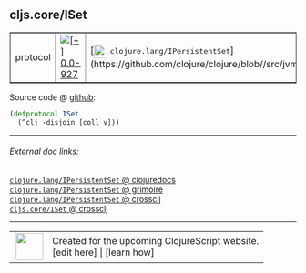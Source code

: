 ## cljs.core/ISet



 <table border="1">
<tr>
<td>protocol</td>
<td><a href="https://github.com/cljsinfo/cljs-api-docs/tree/0.0-927"><img valign="middle" alt="[+] 0.0-927" title="Added in 0.0-927" src="https://img.shields.io/badge/+-0.0--927-lightgrey.svg"></a> </td>
<td>
[<img height="24px" valign="middle" src="http://i.imgur.com/1GjPKvB.png"> <samp>clojure.lang/IPersistentSet</samp>](https://github.com/clojure/clojure/blob//src/jvm/clojure/lang/IPersistentSet.java)
</td>
</tr>
</table>









Source code @ [github](https://github.com/clojure/clojurescript/blob/r2644/src/cljs/cljs/core.cljs#L285-L286):

```clj
(defprotocol ISet
  (^clj -disjoin [coll v]))
```

<!--
Repo - tag - source tree - lines:

 <pre>
clojurescript @ r2644
└── src
    └── cljs
        └── cljs
            └── <ins>[core.cljs:285-286](https://github.com/clojure/clojurescript/blob/r2644/src/cljs/cljs/core.cljs#L285-L286)</ins>
</pre>

-->

---



###### External doc links:

[`clojure.lang/IPersistentSet` @ clojuredocs](http://clojuredocs.org/clojure.lang/IPersistentSet)<br>
[`clojure.lang/IPersistentSet` @ grimoire](http://conj.io/store/v1/org.clojure/clojure/1.7.0-beta3/clj/clojure.lang/IPersistentSet/)<br>
[`clojure.lang/IPersistentSet` @ crossclj](http://crossclj.info/fun/clojure.lang/IPersistentSet.html)<br>
[`cljs.core/ISet` @ crossclj](http://crossclj.info/fun/cljs.core.cljs/ISet.html)<br>

---

 <table>
<tr><td>
<img valign="middle" align="right" width="48px" src="http://i.imgur.com/Hi20huC.png">
</td><td>
Created for the upcoming ClojureScript website.<br>
[edit here] | [learn how]
</td></tr></table>

[edit here]:https://github.com/cljsinfo/cljs-api-docs/blob/master/cljsdoc/cljs.core/ISet.cljsdoc
[learn how]:https://github.com/cljsinfo/cljs-api-docs/wiki/cljsdoc-files

<!--

This information was too distracting to show to readers, but I'll leave it
commented here since it is helpful to:

- pretty-print the data used to generate this document
- and show how to retrieve that data



The API data for this symbol:

```clj
{:ns "cljs.core",
 :name "ISet",
 :history [["+" "0.0-927"]],
 :type "protocol",
 :full-name-encode "cljs.core/ISet",
 :source {:code "(defprotocol ISet\n  (^clj -disjoin [coll v]))",
          :title "Source code",
          :repo "clojurescript",
          :tag "r2644",
          :filename "src/cljs/cljs/core.cljs",
          :lines [285 286]},
 :methods [{:name "-disjoin", :signature ["[coll v]"], :docstring nil}],
 :full-name "cljs.core/ISet",
 :clj-symbol "clojure.lang/IPersistentSet"}

```

Retrieve the API data for this symbol:

```clj
;; from Clojure REPL
(require '[clojure.edn :as edn])
(-> (slurp "https://raw.githubusercontent.com/cljsinfo/cljs-api-docs/catalog/cljs-api.edn")
    (edn/read-string)
    (get-in [:symbols "cljs.core/ISet"]))
```

-->
